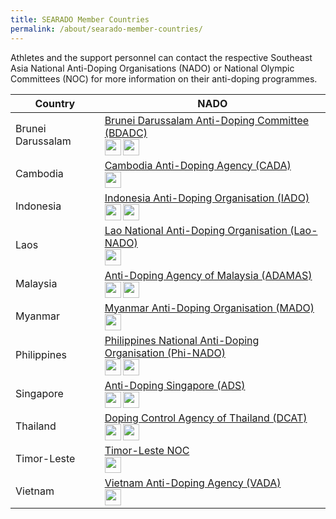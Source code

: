 ```yaml
---
title: SEARADO Member Countries
permalink: /about/searado-member-countries/
---
```

Athletes and the support personnel can contact the respective Southeast Asia National Anti-Doping Organisations (NADO) or National Olympic Committees (NOC) for more information on their anti-doping programmes.

| Country  | NADO |
| --- | --- |
| Brunei Darussalam  |  [Brunei Darussalam Anti-Doping Committee (BDADC)](http://www.kkbs.gov.bn/BDADC/Introduction.aspx)<br><a href="https://www.facebook.com/BruneiDarussalamAntiDopingCommittee"><img align="left" src="https://i.ibb.co/vjKKsp5/facebook.png" style="border:none;width:26px;height:26px;" /></a><a href="https://www.instagram.com/bruneiantidoping/"><img align="left" src="https://i.ibb.co/n0Hcvqv/pngtree-instagram-icon-png-image-6315974.png" style="border:none;width:26px;height:26px;" /></a> |
| Cambodia  |  [Cambodia Anti-Doping Agency (CADA)](http://cada.gov.kh)<br><a href="https://www.facebook.com/Cambodia-Anti-Doping-Agency-444252702444567/"><img align="left" src="https://i.ibb.co/vjKKsp5/facebook.png" style="border:none;width:26px;height:26px;" /></a>|
| Indonesia  |  [Indonesia Anti-Doping Organisation (IADO)](https://iado.id/h/index.php/en/)<br><a href="https://www.facebook.com/indonesiaantidoping"><img align="left" src="https://i.ibb.co/vjKKsp5/facebook.png" style="border:none;width:26px;height:26px;" /></a><a href="https://www.instagram.com/iado.id/"><img align="left" src="https://i.ibb.co/n0Hcvqv/pngtree-instagram-icon-png-image-6315974.png" style="border:none;width:26px;height:26px;" /></a>|
| Laos  | [Lao National Anti-Doping Organisation  (Lao-NADO)](http://www.moes.edu.la/#lao-nado)<br><a href="https://www.facebook.com/LAO-NADO-105420464306279"><img align="left" src="https://i.ibb.co/vjKKsp5/facebook.png" style="border:none;width:26px;height:26px;" /></a>  |
| Malaysia  |  [Anti-Doping Agency of Malaysia (ADAMAS)](http://www.adamas.gov.my/en/)<br><a href="https://www.facebook.com/adamas.my"><img align="left" src="https://i.ibb.co/vjKKsp5/facebook.png" style="border:none;width:26px;height:26px;" /></a><a href="https://www.instagram.com/antidopingmalaysia/"><img align="left" src="https://i.ibb.co/n0Hcvqv/pngtree-instagram-icon-png-image-6315974.png" style="border:none;width:26px;height:26px;" /></a>  |
| Myanmar  |  [Myanmar Anti-Doping Organisation (MADO)](https://www.mado.gov.mm/)<br><a href="https://www.facebook.com/pages/category/News---Media-Website/MADO-Myanmar-Anti-Doping-Organization-1927126144282271/"><img align="left" src="https://i.ibb.co/vjKKsp5/facebook.png" style="border:none;width:26px;height:26px;" /></a>  |
| Philippines  |  [Philippines National Anti-Doping Organisation (Phi-NADO)](https://phinadoeduc.wixsite.com/website)<br><a href="https://www.facebook.com/psc.phinado/"><img align="left" src="https://i.ibb.co/vjKKsp5/facebook.png" style="border:none;width:26px;height:26px;" /></a><a href="https://www.instagram.com/phinado_official/"><img align="left" src="https://i.ibb.co/n0Hcvqv/pngtree-instagram-icon-png-image-6315974.png" style="border:none;width:26px;height:26px;" /></a>  |
| Singapore  |  [Anti-Doping Singapore (ADS)](https://www.sportsingapore.gov.sg/athletes-coaches/anti-doping-singapore)<br><a href="https://www.facebook.com/antidopingsingapore/"><img align="left" src="https://i.ibb.co/vjKKsp5/facebook.png" style="border:none;width:26px;height:26px;" /></a><a href="https://www.instagram.com/antidopingsingapore/"><img align="left" src="https://i.ibb.co/n0Hcvqv/pngtree-instagram-icon-png-image-6315974.png" style="border:none;width:26px;height:26px;" /></a>  |
| Thailand  |  [Doping Control Agency of Thailand (DCAT)](https://www.dcat.in.th/EN)<br><a href="https://www.facebook.com/DCAT-Doping-Control-Agency-of-Thailand-352557894841553/"><img align="left" src="https://i.ibb.co/vjKKsp5/facebook.png" style="border:none;width:26px;height:26px;" /></a><a href="https://www.instagram.com/dcat_thailand/"><img align="left" src="https://i.ibb.co/n0Hcvqv/pngtree-instagram-icon-png-image-6315974.png" style="border:none;width:26px;height:26px;" /></a>  |
| Timor-Leste  | [Timor-Leste NOC](https://sejd.gov.tl/saida-mak-doping)<br><a href="https://www.facebook.com/profile.php?id=100091582342232"><img align="left" src="https://i.ibb.co/vjKKsp5/facebook.png" style="border:none;width:26px;height:26px;" /></a>  |
| Vietnam  |  [Vietnam Anti-Doping Agency (VADA)](http://www.vada.org.vn/)<br><a href="https://www.facebook.com/vada.org.vn"><img align="left" src="https://i.ibb.co/vjKKsp5/facebook.png" style="border:none;width:26px;height:26px;" /></a>  |
